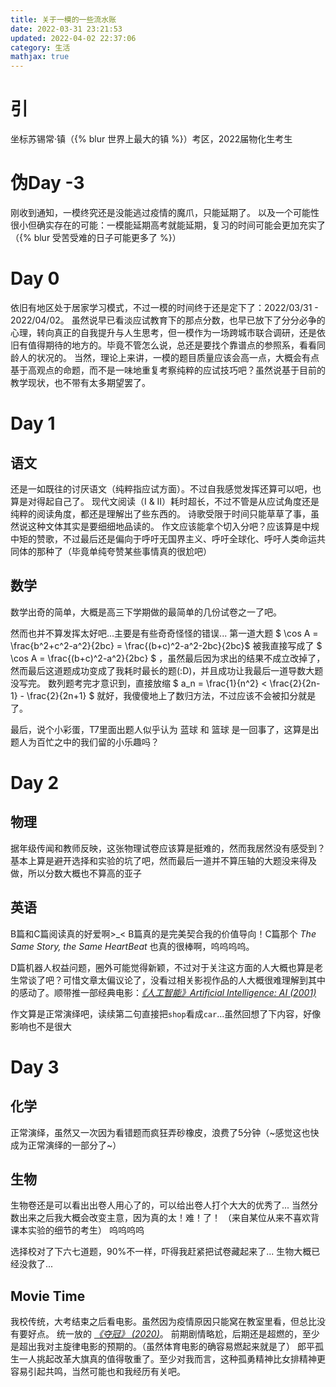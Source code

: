 ```yaml
---
title: 关于一模的一些流水账
date: 2022-03-31 23:21:53
updated: 2022-04-02 22:37:06
category: 生活
mathjax: true
---
```

# 引
坐标苏锡常·镇（{% blur 世界上最大的镇 %}）考区，2022届物化生考生

# 伪Day -3
刚收到通知，一模终究还是没能逃过疫情的魔爪，只能延期了。
以及一个可能性很小但确实存在的可能：一模能延期高考就能延期，复习的时间可能会更加充实了（{% blur 受苦受难的日子可能更多了 %}）

# Day 0
依旧有地区处于居家学习模式，不过一模的时间终于还是定下了：2022/03/31 - 2022/04/02。
虽然说早已看淡应试教育下的那点分数，也早已放下了分分必争的心理，转向真正的自我提升与人生思考，但一模作为一场跨城市联合调研，还是依旧有值得期待的地方的。毕竟不管怎么说，总还是要找个靠谱点的参照系，看看同龄人的状况的。
当然，理论上来讲，一模的题目质量应该会高一点，大概会有点基于高观点的命题，而不是一味地重复考察纯粹的应试技巧吧？虽然说基于目前的教学现状，也不带有太多期望罢了。

# Day 1
## 语文
还是一如既往的讨厌语文（纯粹指应试方面）。不过自我感觉发挥还算可以吧，也算是对得起自己了。
现代文阅读（Ⅰ & Ⅱ）耗时超长，不过不管是从应试角度还是纯粹的阅读角度，都还是理解出了些东西的。
诗歌受限于时间只能草草了事，虽然说这种文体其实是要细细地品读的。
作文应该能拿个切入分吧？应该算是中规中矩的赞歌，不过最后还是偏向于呼吁无国界主义、呼吁全球化、呼吁人类命运共同体的那种了（毕竟单纯夸赞某些事情真的很尬吧）

## 数学
数学出奇的简单，大概是高三下学期做的最简单的几份试卷之一了吧。

然而也并不算发挥太好吧...主要是有些奇奇怪怪的错误...
第一道大题 $ \cos A = \frac{b^2+c^2-a^2}{2bc} = \frac{(b+c)^2-a^2-2bc}{2bc}$ 被我直接写成了 $ \cos A = \frac{(b+c)^2-a^2}{2bc} $ ，虽然最后因为求出的结果不成立改掉了，然而最后这道题成功变成了我耗时最长的题(:D)，并且成功让我最后一道导数大题没写完。
数列题考完才意识到，直接放缩 $ a_n = \frac{1}{n^2} < \frac{2}{2n-1} - \frac{2}{2n+1} $ 就好，我傻傻地上了数归方法，不过应该不会被扣分就是了。

最后，说个小彩蛋，T7里面出题人似乎认为 蓝球 和 篮球 是一回事了，这算是出题人为百忙之中的我们留的小乐趣吗？

# Day 2
## 物理
据年级传闻和教师反映，这张物理试卷应该算是挺难的，然而我居然没有感受到？基本上算是避开选择和实验的坑了吧，然而最后一道并不算压轴的大题没来得及做，所以分数大概也不算高的亚子

## 英语
B篇和C篇阅读真的好爱啊>_< 
B篇真的是完美契合我的价值导向！C篇那个 *The Same Story, the Same HeartBeat* 也真的很棒啊，呜呜呜呜。  

D篇机器人权益问题，圈外可能觉得新颖，不过对于关注这方面的人大概也算是老生常谈了吧？可惜文章太偏议论了，没看过相关影视作品的人大概很难理解到其中的感动了。顺带推一部经典电影：[*《人工智能》Artificial Intelligence: AI (2001)*](https://movie.douban.com/subject/1302827/)  

作文算是正常演绎吧，读续第二句直接把`shop`看成`car`...虽然回想了下内容，好像影响也不是很大

# Day 3
## 化学
正常演绎，虽然又一次因为看错题而疯狂弄砂橡皮，浪费了5分钟（~感觉这也快成为正常演绎的一部分了~）

## 生物
生物卷还是可以看出出卷人用心了的，可以给出卷人打个大大的优秀了...
当然分数出来之后我大概会改变主意，因为真的太！难！了！
（来自某位从来不喜欢背课本实验的细节的考生）
呜呜呜呜

选择校对了下六七道题，90%不一样，吓得我赶紧把试卷藏起来了...
生物大概已经没救了...

## Movie Time
我校传统，大考结束之后看电影。虽然因为疫情原因只能窝在教室里看，但总比没有要好点。
统一放的 [*《夺冠》 (2020)*](https://movie.douban.com/subject/30128916/)。
前期剧情略尬，后期还是超燃的，至少是超出我对主旋律电影的预期的。（虽然体育电影的确容易燃起来就是了）
郎平孤生一人挑起改革大旗真的值得敬重了。至少对我而言，这种孤勇精神比女排精神更容易引起共鸣，当然可能也和我经历有关吧。